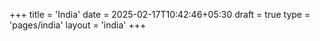+++
title = 'India'
date = 2025-02-17T10:42:46+05:30
draft = true
type = 'pages/india'
layout = 'india'
+++
